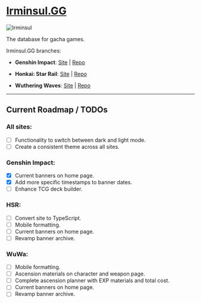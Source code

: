 # **[Irminsul.GG](https://irminsul.gg/)**

![Irminsul](https://assets.irminsul.gg/main/icons/Irminsul.png)

The database for gacha games.

Irminsul.GG branches:

- **Genshin Impact**: [Site](https://genshin.irminsul.gg/) | [Repo](https://github.com/bcheung98/project-irminsul)

- **Honkai: Star Rail**: [Site](https://hsr.irminsul.gg/) | [Repo](https://github.com/bcheung98/project-stellaron)

- **Wuthering Waves**: [Site](https://wuwa.irminsul.gg/) | [Repo](https://github.com/bcheung98/project-tacetite)

---

## **Current Roadmap / TODOs**

### All sites:
- [ ] Functionality to switch between dark and light mode.
- [ ] Create a consistent theme across all sites.

### Genshin Impact:
- [x] Current banners on home page.
- [x] Add more specific timestamps to banner dates.
- [ ] Enhance TCG deck builder.

### HSR:
- [ ] Convert site to TypeScript.
- [ ] Mobile formatting.
- [ ] Current banners on home page.
- [ ] Revamp banner archive.

### WuWa:
- [ ] Mobile formatting.
- [ ] Ascension materials on character and weapon page.
- [ ] Complete ascension planner with EXP materials and total cost.
- [ ] Current banners on home page.
- [ ] Revamp banner archive.